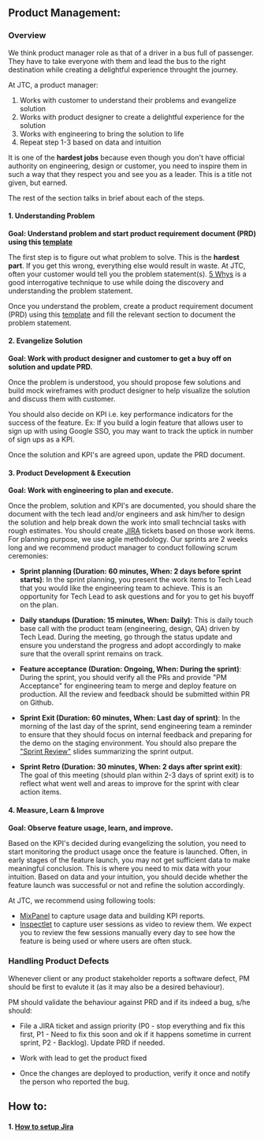 ## Product Management:

### Overview

We think product manager role as that of a driver in a bus full of passenger. They have to take everyone with them and lead the bus to the right destination while creating a delightful experience throught the journey.

At JTC, a product manager:

1. Works with customer to understand their problems and evangelize solution
2. Works with product designer to create a delightful experience for the solution
3. Works with engineering to bring the solution to life
4. Repeat step 1-3 based on data and intuition

It is one of the **hardest jobs** because even though you don't have official authority on engineering, design or customer, you need to inspire them in such a way that they respect you and see you as a leader. This is a title not given, but earned.

The rest of the section talks in brief about each of the steps.

#### 1. Understanding Problem

**Goal: Understand problem and start product requirement document (PRD) using this [template](https://assets.plan.io/files/Planio-Product-Requirements-Document-Template.pdf)**

The first step is to figure out what problem to solve. This is the **hardest part**. If you get this wrong, everything else would result in waste. At JTC, often your customer would tell you the problem statement(s). [5 Whys](https://en.wikipedia.org/wiki/Five_whys) is a good interrogative technique to use while doing the discovery and understanding the problem statement.

Once you understand the problem, create a product requirement document (PRD) using this [template](https://assets.plan.io/files/Planio-Product-Requirements-Document-Template.pdf) and fill the relevant section to document the problem statement.

#### 2. Evangelize Solution

**Goal: Work with product designer and customer to get a buy off on solution and update PRD.**

Once the problem is understood, you should propose few solutions and build mock wireframes with product designer to help visualize the solution and discuss them with customer.

You should also decide on KPI i.e. key performance indicators for the success of the feature. Ex: If you build a login feature that allows user to sign up with using Google SSO, you may want to track the uptick in number of sign ups as a KPI.

Once the solution and KPI's are agreed upon, update the PRD document.

#### 3. Product Development & Execution

**Goal: Work with engineering to plan and execute.**

Once the problem, solution and KPI's are documented, you should share the document with the tech lead and/or engineers and ask him/her to design the solution and help break down the work into small techncial tasks with rough estimates. You should create [JIRA](https://www.atlassian.com/software/jira) tickets based on those work items. For planning purpose, we use agile methodology. Our sprints are 2 weeks long and we recommend product manager to conduct following scrum ceremonies:

-   **Sprint planning (Duration: 60 minutes, When: 2 days before sprint starts)**: In the sprint planning, you present the work items to Tech Lead that you would like the engineering team to achieve. This is an opportunity for Tech Lead to ask questions and for you to get his buyoff on the plan.

-   **Daily standups (Duration: 15 minutes, When: Daily)**: This is daily touch base call with the product team (engineering, design, QA) driven by Tech Lead. During the meeting, go through the status update and ensure you understand the progress and adopt accordingly to make sure that the overall sprint remains on track. 

- **Feature acceptance (Duration: Ongoing, When: During the sprint)**: During the sprint, you should verify all the PRs and provide "PM Acceptance" for engineering team to merge and deploy feature on production. All the review and feedback should be submitted within PR on Github. 

-   **Sprint Exit (Duration: 60 minutes, When: Last day of sprint)**: In the morning of the last day of the sprint, send engineering team a reminder to ensure that they should focus on internal feedback and preparing for the demo on the staging environment. You should also prepare the ["Sprint Review"](https://jalantechnology.sharepoint.com/:p:/s/JTC/Ea0gpWXBwy1LixBUfPo2qNYBrAaK3Ju07bgEkjCbQhZVag?e=1R2YK8) slides summarizing the sprint output.

-   **Sprint Retro (Duration: 30 minutes, When: 2 days after sprint exit)**: The goal of this meeting (should plan within 2-3 days of sprint exit) is to reflect what went well and areas to improve for the sprint with clear action items.

#### 4. Measure, Learn & Improve

**Goal: Observe feature usage, learn, and improve.**

Based on the KPI's decided during evangelizing the solution, you need to start monitoring the product usage once the feature is launched. Often, in early stages of the feature launch, you may not get sufficient data to make meaningful conclusion. This is where you need to mix data with your intuition. Based on data and your intuition, you should decide whether the feature launch was successful or not and refine the solution accordingly.

At JTC, we recommend using following tools:

-   [MixPanel](https://mixpanel.com/) to capture usage data and building KPI reports.
-   [Inspectlet](https://www.inspectlet.com/) to capture user sessions as video to review them. We expect you to review the few sessions manually every day to see how the feature is being used or where users are often stuck.

### Handling Product Defects

Whenever client or any product stakeholder reports a software defect, PM should be first to evalute it (as it may also be a desired behaviour).

PM should validate the behaviour against PRD and if its indeed a bug, s/he should:

-   File a JIRA ticket and assign priority (P0 - stop everything and fix this first, P1 - Need to fix this soon and ok if it happens sometime in current sprint, P2 - Backlog). Update PRD if needed.

-   Work with lead to get the product fixed

-   Once the changes are deployed to production, verify it once and notify the person who reported the bug.

## How to:

#### 1. [How to setup Jira](https://jalantechnology-my.sharepoint.com/:w:/g/personal/mohit_jalantechnologies_com/EQzTc5JKxuxPjFvgo8nz_skByByJoRKT_qHZwHuYgHcWrA)
